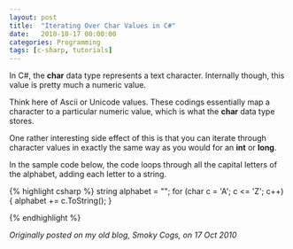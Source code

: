 ```yaml
---
layout: post
title:  "Iterating Over Char Values in C#"
date:   2010-10-17 00:00:00
categories: Programming
tags: [c-sharp, tutorials]
---
```


In C&#35;, the **char** data type represents a text character. Internally though, this value is pretty much a numeric value.

Think here of Ascii or Unicode values. These codings essentially map a character to a particular numeric value, which is what the **char** data type stores.

One rather interesting side effect of this is that you can iterate through character values in exactly the same way as you would for an **int** or **long**.

In the sample code below, the code loops through all the capital letters of the alphabet, adding each letter to a string.

{% highlight csharp %}
string alphabet = "";
for (char c = 'A'; c <= 'Z'; c++)
{
    alphabet += c.ToString();
}

{% endhighlight %}

_Originally posted on my old blog, Smoky Cogs, on 17 Oct 2010_

